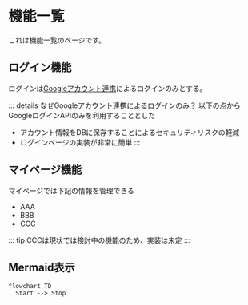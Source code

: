 # 機能一覧

これは機能一覧のページです。

## ログイン機能

ログインは[Googleアカウント連携](https://developers.google.com/identity/sign-in/web/sign-in?hl=ja)によるログインのみとする。

::: details なぜGoogleアカウント連携によるログインのみ？
以下の点からGoogleログインAPIのみを利用することとした
- アカウント情報をDBに保存することによるセキュリティリスクの軽減
- ログインページの実装が非常に簡単
:::


## マイページ機能

マイページでは下記の情報を管理できる

- AAA
- BBB
- CCC


::: tip
CCCは現状では検討中の機能のため、実装は未定
:::

## Mermaid表示

```mermaid
flowchart TD
  Start --> Stop
```
